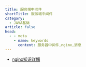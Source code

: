 ```yaml
---
title: 服务端中间件
shortTitle: 服务端中间件
category:
  - JAVA基础
article: false 
head:
  - - meta
    - name: keywords
      content: 服务器中间件,nginx,消息
---
```



* [nginx知识详解](./nginx.md)
 